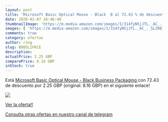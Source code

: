 ```yaml
---
layout: post
title: 'Microsoft Basic Optical Mouse - Black  B al 72.43 % de descuento'
date: 2020-02-07 16:46:40
thumbnailImage: 'https://m.media-amazon.com/images/I/314fyN5jJTL._AC_._SL200_.jpg'
images: [ 'https://m.media-amazon.com/images/I/314fyN5jJTL._AC_._SL200_.jpg' ]
comments: true
category: ofertas
author: ring
slug: B005LIFKCE
description:
actualPrice: 2.25 GBP
comparePrice: 8.16 GBP
inStock: true
---
```


Está [Microsoft Basic Optical Mouse - Black  Business Packaging ](https://www.amazon.com/dp/B005LIFKCE/?tag=redken08-20) con 72.43 de descuento por 2.25 GBP (original: 8.16 GBP) en el siguiente enlace!

[![](https://m.media-amazon.com/images/I/314fyN5jJTL._AC_._SL200_.jpg)](https://www.amazon.com/dp/B005LIFKCE/?tag=redken08-20)

[Ver la oferta!!](https://www.amazon.com/dp/B005LIFKCE/?tag=redken08-20)

[Consulta otras ofertas en nuestro canal de telegram](https://t.me/s/ofertas25)
